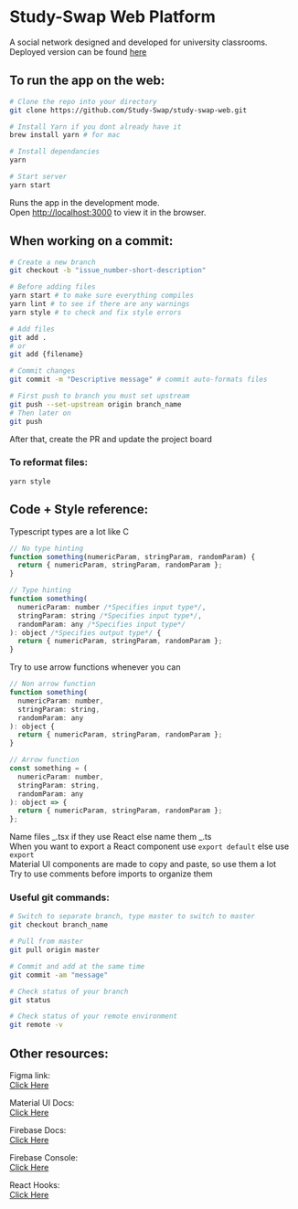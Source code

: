 # Study-Swap Web Platform

A social network designed and developed for university classrooms.  Deployed version can be found [here](study-swap.com)

## To run the app on the web:

```bash
# Clone the repo into your directory
git clone https://github.com/Study-Swap/study-swap-web.git

# Install Yarn if you dont already have it
brew install yarn # for mac

# Install dependancies
yarn

# Start server
yarn start
```

Runs the app in the development mode.<br />
Open [http://localhost:3000](http://localhost:3000) to view it in the browser.

## When working on a commit:

```bash
# Create a new branch
git checkout -b "issue_number-short-description"

# Before adding files
yarn start # to make sure everything compiles
yarn lint # to see if there are any warnings
yarn style # to check and fix style errors

# Add files
git add .
# or
git add {filename}

# Commit changes
git commit -m "Descriptive message" # commit auto-formats files

# First push to branch you must set upstream
git push --set-upstream origin branch_name
# Then later on
git push

```

After that, create the PR and update the project board

### To reformat files:

`yarn style`

## Code + Style reference:

Typescript types are a lot like C

```javascript
// No type hinting
function something(numericParam, stringParam, randomParam) {
  return { numericParam, stringParam, randomParam };
}

// Type hinting
function something(
  numericParam: number /*Specifies input type*/,
  stringParam: string /*Specifies input type*/,
  randomParam: any /*Specifies input type*/
): object /*Specifies output type*/ {
  return { numericParam, stringParam, randomParam };
}
```

Try to use arrow functions whenever you can

```javascript
// Non arrow function
function something(
  numericParam: number,
  stringParam: string,
  randomParam: any
): object {
  return { numericParam, stringParam, randomParam };
}

// Arrow function
const something = (
  numericParam: number,
  stringParam: string,
  randomParam: any
): object => {
  return { numericParam, stringParam, randomParam };
};
```

Name files _.tsx if they use React else name them _.ts <br />
When you want to export a React component use `export default` else use `export` <br />
Material UI components are made to copy and paste, so use them a lot <br />
Try to use comments before imports to organize them

### Useful git commands:

```bash
# Switch to separate branch, type master to switch to master
git checkout branch_name

# Pull from master
git pull origin master

# Commit and add at the same time
git commit -am "message"

# Check status of your branch
git status

# Check status of your remote environment
git remote -v
```

## Other resources:

Figma link: <br />
[Click Here](https://www.figma.com/file/8zw3KBGDJYy8gjxdvF6eYt/StudySwap-Mockup?node-id=0%3A1)

Material UI Docs: <br />
[Click Here](https://material-ui.com/)

Firebase Docs: <br />
[Click Here](https://firebase.google.com/docs)

Firebase Console: <br />
[Click Here](https://console.firebase.google.com/u/0/project/study-swap/overview)

React Hooks: <br />
[Click Here](https://reactjs.org/docs/hooks-intro.html)
